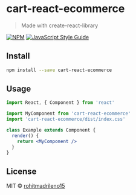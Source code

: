 # cart-react-ecommerce

> Made with create-react-library

[![NPM](https://img.shields.io/npm/v/cart-react-ecommerce.svg)](https://www.npmjs.com/package/cart-react-ecommerce) [![JavaScript Style Guide](https://img.shields.io/badge/code_style-standard-brightgreen.svg)](https://standardjs.com)

## Install

```bash
npm install --save cart-react-ecommerce
```

## Usage

```jsx
import React, { Component } from 'react'

import MyComponent from 'cart-react-ecommerce'
import 'cart-react-ecommerce/dist/index.css'

class Example extends Component {
  render() {
    return <MyComponent />
  }
}
```

## License

MIT © [rohitmadrileno15](https://github.com/rohitmadrileno15)
